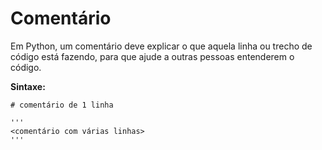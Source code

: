 # Comentário

Em Python, um comentário deve explicar o que aquela linha ou trecho de código está fazendo, para que ajude a outras pessoas entenderem o código.

**Sintaxe:**

```
# comentário de 1 linha

'''
<comentário com várias linhas>
'''
```